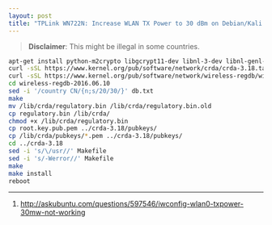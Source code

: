 ```yaml
---
layout: post
title: "TPLink WN722N: Increase WLAN TX Power to 30 dBm on Debian/Kali Linux"
---
```


> **Disclaimer**: This might be illegal in some countries.

```bash
apt-get install python-m2crypto libgcrypt11-dev libnl-3-dev libnl-genl-3-dev
curl -sSL https://www.kernel.org/pub/software/network/crda/crda-3.18.tar.xz | tar xJf -
curl -sSL https://www.kernel.org/pub/software/network/wireless-regdb/wireless-regdb-2016.06.10.tar.xz | tar xJf -
cd wireless-regdb-2016.06.10
sed -i '/country CN/{n;s/20/30/}' db.txt
make
mv /lib/crda/regulatory.bin /lib/crda/regulatory.bin.old
cp regulatory.bin /lib/crda/
chmod +x /lib/crda/regulatory.bin
cp root.key.pub.pem ../crda-3.18/pubkeys/
cp /lib/crda/pubkeys/*.pem ../crda-3.18/pubkeys/
cd ../crda-3.18
sed -i 's/\/usr//' Makefile
sed -i 's/-Werror//' Makefile
make
make install
reboot
```

---
1. <http://askubuntu.com/questions/597546/iwconfig-wlan0-txpower-30mw-not-working>
